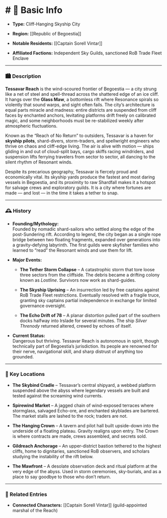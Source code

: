 # # 📍 Basic Info

- **Type:** Cliff-Hanging Skyship City
    
- **Region:** [[Republic of Begoestia]]
    
- **Notable Residents:** [[Captain Sorell Vintar]]
    
- **Affiliated Factions:** Independent Sky Guilds, sanctioned RoB Trade Fleet Enclave
    

---

### 🏙️ Description

**Tessavar Reach** is the wind-scoured frontier of Begoestia — a city strung like a net of steel and spell-thread across the shattered edge of an ice cliff. It hangs over the **Glass Maw**, a bottomless rift where Resonance spirals so violently that sound warps, and sight often fails. The city’s architecture is equal parts miracle and madness: entire districts are suspended from cliff faces by enchanted anchors, levitating platforms drift freely on calibrated magic, and some neighborhoods must be re-stabilized weekly after atmospheric fluctuations.

Known as the “Reach of No Return” to outsiders, Tessavar is a haven for **skyship pilots**, shard-divers, storm-traders, and spellwright engineers who thrive on chaos and cliff-edge living. The air is alive with motion — ships gliding in and out of cloud-split bays, cargo skiffs racing windriders, and suspension lifts ferrying travelers from sector to sector, all dancing to the silent rhythm of Resonant winds.

Despite its precarious geography, Tessavar is fiercely proud and economically vital. Its skyship yards produce the fastest and most daring vessels in Begoestia, and its proximity to raw Shardfall makes it a hotspot for salvage crews and exploratory guilds. It is a city where fortunes are made — and lost — in the time it takes a tether to snap.

---

### 🕰️ History

- **Founding/Mythology:**  
    Founded by nomadic shard-sailors who settled along the edge of the post-Sundering rift. According to legend, the city began as a single rope bridge between two floating fragments, expanded over generations into a gravity-defying labyrinth. The first guilds were skyfisher families who learned to “read” the Resonant winds and use them for lift.
    
- **Major Events:**
    
    - **The Tether Storm Collapse** – A catastrophic storm that tore loose three sectors from the cliffside. The debris became a drifting colony known as _Lostline_. Survivors now work as shard-guides.
        
    - **The Skyship Uprising** – An insurrection led by free captains against RoB Trade Fleet restrictions. Eventually resolved with a fragile truce, granting sky captains partial independence in exchange for limited governance oversight.
        
    - **The Echo Drift of 78** – A planar distortion pulled part of the southern docks halfway into Irslade for several minutes. The ship _Silver Threnody_ returned altered, crewed by echoes of itself.
        
- **Current Status:**  
    Dangerous but thriving. Tessavar Reach is autonomous in spirit, though technically part of Begoestia’s jurisdiction. Its people are renowned for their nerve, navigational skill, and sharp distrust of anything too grounded.
    

---

### 🌟 Key Locations

- **The Skybind Cradle** – Tessavar’s central shipyard, a webbed platform suspended above the abyss where legendary vessels are built and tested against the screaming wind currents.
    
- **Spirewind Market** – A jagged chain of wind-exposed terraces where stormglass, salvaged Echo-ore, and enchanted skyblades are bartered. The market stalls are lashed to the rock; traders are not.
    
- **The Hanging Crown** – A tavern and pilot hall built upside-down into the underside of a floating plateau. Gravity realigns upon entry. The Crown is where contracts are made, crews assembled, and secrets sold.
    
- **Gildreach Anchorage** – An upper-district bastion tethered to the highest cliffs, home to dignitaries, sanctioned RoB observers, and scholars studying the instability of the rift below.
    
- **The Mawfront** – A desolate observation deck and ritual platform at the very edge of the abyss. Used in storm ceremonies, sky-burials, and as a place to say goodbye to those who don’t return.
    

---

### 🔗 Related Entries

- **Connected Characters:** [[Captain Sorell Vintar]] (guild-appointed marshal of the Reach)
    